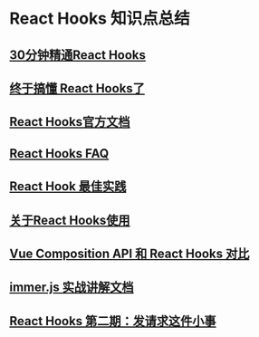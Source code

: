 # React Hooks 知识点总结

## [30分钟精通React Hooks](https://juejin.im/post/5be3ea136fb9a049f9121014)
## [终于搞懂 React Hooks了](https://juejin.im/post/5e53d9116fb9a07c9070da44)
## [React Hooks官方文档](https://react.docschina.org/docs/hooks-intro.html)
## [React Hooks FAQ](https://react.docschina.org/docs/hooks-faq.html)
## [React Hook 最佳实践](https://react.docschina.org/blog/2020/05/22/react-hooks.html)
## [关于React Hooks使用](https://blog.csdn.net/pz1021/article/details/104763207) 

## [Vue Composition API 和 React Hooks 对比](https://juejin.im/post/5f070f916fb9a07e8a199c76)

## [immer.js 实战讲解文档](https://segmentfault.com/a/1190000017270785)

## [React Hooks 第二期：发请求这件小事](https://zhuanlan.zhihu.com/p/72596932)
